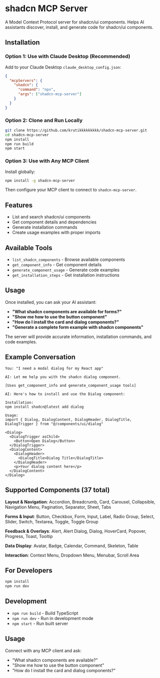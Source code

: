# shadcn MCP Server

A Model Context Protocol server for shadcn/ui components. Helps AI assistants discover, install, and generate code for shadcn/ui components.

## Installation

### Option 1: Use with Claude Desktop (Recommended)

Add to your Claude Desktop `claude_desktop_config.json`:

```json
{
  "mcpServers": {
    "shadcn": {
      "command": "npx",
      "args": ["shadcn-mcp-server"]
    }
  }
}
```

### Option 2: Clone and Run Locally

```bash
git clone https://github.com/krutikkkkkkkkk/shadcn-mcp-server.git
cd shadcn-mcp-server
npm install
npm run build
npm start
```

### Option 3: Use with Any MCP Client

Install globally:
```bash
npm install -g shadcn-mcp-server
```

Then configure your MCP client to connect to `shadcn-mcp-server`.

## Features

- List and search shadcn/ui components
- Get component details and dependencies  
- Generate installation commands
- Create usage examples with proper imports

## Available Tools

- `list_shadcn_components` - Browse available components
- `get_component_info` - Get component details
- `generate_component_usage` - Generate code examples
- `get_installation_steps` - Get installation instructions

## Usage

Once installed, you can ask your AI assistant:

- **"What shadcn components are available for forms?"**
- **"Show me how to use the button component"** 
- **"How do I install the card and dialog components?"**
- **"Generate a complete form example with shadcn components"**

The server will provide accurate information, installation commands, and code examples.

## Example Conversation

```
You: "I need a modal dialog for my React app"

AI: Let me help you with the shadcn dialog component.

[Uses get_component_info and generate_component_usage tools]

AI: Here's how to install and use the Dialog component:

Installation:
npm install shadcn@latest add dialog

Usage:
import { Dialog, DialogContent, DialogHeader, DialogTitle, DialogTrigger } from "@/components/ui/dialog"

<Dialog>
  <DialogTrigger asChild>
    <Button>Open Dialog</Button>
  </DialogTrigger>
  <DialogContent>
    <DialogHeader>
      <DialogTitle>Dialog Title</DialogTitle>
    </DialogHeader>
    <p>Your dialog content here</p>
  </DialogContent>
</Dialog>
```

## Supported Components (37 total)

**Layout & Navigation**: Accordion, Breadcrumb, Card, Carousel, Collapsible, Navigation Menu, Pagination, Separator, Sheet, Tabs

**Forms & Input**: Button, Checkbox, Form, Input, Label, Radio Group, Select, Slider, Switch, Textarea, Toggle, Toggle Group

**Feedback & Overlays**: Alert, Alert Dialog, Dialog, HoverCard, Popover, Progress, Toast, Tooltip

**Data Display**: Avatar, Badge, Calendar, Command, Skeleton, Table

**Interaction**: Context Menu, Dropdown Menu, Menubar, Scroll Area

## For Developers

```bash
npm install
npm run dev
```

## Development

- `npm run build` - Build TypeScript
- `npm run dev` - Run in development mode
- `npm start` - Run built server

## Usage

Connect with any MCP client and ask:
- "What shadcn components are available?"
- "Show me how to use the button component"
- "How do I install the card and dialog components?"
